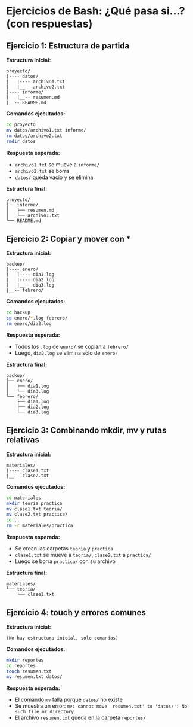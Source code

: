 # Ejercicios de Bash: ¿Qué pasa si...? (con respuestas)

## Ejercicio 1: Estructura de partida

**Estructura inicial:**
```
proyecto/
|---- datos/
|   |---- archivo1.txt
|   |__-- archivo2.txt
|---- informe/
|   |__-- resumen.md
|__-- README.md
```

**Comandos ejecutados:**
```bash
cd proyecto
mv datos/archivo1.txt informe/
rm datos/archivo2.txt
rmdir datos
```

**Respuesta esperada:**
- `archivo1.txt` se mueve a `informe/`
- `archivo2.txt` se borra
- `datos/` queda vacío y se elimina

**Estructura final:**
```
proyecto/
├── informe/
│   ├── resumen.md
│   └── archivo1.txt
└── README.md
```

## Ejercicio 2: Copiar y mover con *

**Estructura inicial:**
```
backup/
|---- enero/
|   |---- dia1.log
|   |---- dia2.log
|   |__-- dia3.log
|__-- febrero/
```

**Comandos ejecutados:**
```bash
cd backup
cp enero/*.log febrero/
rm enero/dia2.log
```

**Respuesta esperada:**
- Todos los `.log` de `enero/` se copian a `febrero/`
- Luego, `dia2.log` se elimina solo de `enero/`

**Estructura final:**
```
backup/
├── enero/
│   ├── dia1.log
│   └── dia3.log
└── febrero/
    ├── dia1.log
    ├── dia2.log
    └── dia3.log
```

## Ejercicio 3: Combinando mkdir, mv y rutas relativas

**Estructura inicial:**
```
materiales/
|---- clase1.txt
|__-- clase2.txt
```

**Comandos ejecutados:**
```bash
cd materiales
mkdir teoria practica
mv clase1.txt teoria/
mv clase2.txt practica/
cd ..
rm -r materiales/practica
```

**Respuesta esperada:**
- Se crean las carpetas `teoria` y `practica`
- `clase1.txt` se mueve a `teoria/`, `clase2.txt` a `practica/`
- Luego se borra `practica/` con su archivo

**Estructura final:**
```
materiales/
└── teoria/
    └── clase1.txt
```

## Ejercicio 4: touch y errores comunes

**Estructura inicial:**
```
(No hay estructura inicial, solo comandos)
```

**Comandos ejecutados:**
```bash
mkdir reportes
cd reportes
touch resumen.txt
mv resumen.txt datos/
```

**Respuesta esperada:**
- El comando `mv` falla porque `datos/` no existe
- Se muestra un error: `mv: cannot move 'resumen.txt' to 'datos/': No such file or directory`
- El archivo `resumen.txt` queda en la carpeta `reportes/`


